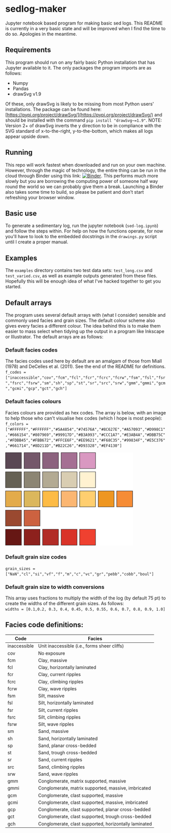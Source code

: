 # sedlog-maker
Jupyter notebook based program for making basic sed logs.
This README is currently in a very basic state and will be improved when I find the time to do so. Apologies in the meantime.

## Requirements
This program should run on any fairly basic Python installation that has Jupyter available to it. The only packages the program imports are as follows:
- Numpy
- Pandas
- drawSvg v1.9

Of these, only drawSvg is likely to be missing from most Python users' installations. The package can be found here: [https://pypi.org/project/drawSvg/](https://pypi.org/project/drawSvg/) and should be installed with the command `pip install "drawSvg~=1.9"`. NOTE: Version 2+ of drawSvg inverts the y direction to be in compliance with the SVG standard of x-to-the-right, y-to-the-bottom, which makes all logs appear upside down.

## Running
This repo will work fastest when downloaded and run on your own machine. However, through the magic of technology, the entire thing can be run in the cloud through Binder using this link: [![Binder](https://mybinder.org/badge_logo.svg)](https://mybinder.org/v2/gh/rghs/sedlog-maker/HEAD?labpath=sed-log.ipynb). This performs much more slowly but you are borrowing the computing power of someone half way round the world so we can probably give them a break. Launching a Binder also takes some time to build, so please be patient and don't start refreshing your browser window.

## Basic use
To generate a sedimentary log, run the jupyter notebook (`sed-log.ipynb`) and follow the steps within. For help on how the functions operate, for now you'll have to look to the embedded docstrings in the `drawings.py` script until I create a proper manual.

## Examples
The `examples` directory contains two test data sets: `test_long.csv` and `test_varied.csv`, as well as example outputs generated from these files. Hopefully this will be enough idea of what I've hacked together to get you started.

## Default arrays
The program uses several default arrays with (what I consider) sensible and commonly used facies and grain sizes. The default colour scheme also gives every facies a different colour. The idea behind this is to make them easier to mass select when tidying up the output in a program like Inkscape or Illustrator. The default arrays are as follows:

### Default facies codes
The facies codes used here by default are an amalgam of those from Miall (1978) and DeCelles et al. (2011). See the end of the README for definitions. \
`f_codes = ["inaccessible","cov","fcm","fcl","fcr","fcrc","fcrw","fsm","fsl","fsr","fsrc","fsrw","sm","sh","sp","st","sr","src","srw","gmm","gmmi","gcm","gcmi","gcp","gct","gch"]`
### Default facies colours
Facies colours are provided as hex codes. The array is below, with an image to help those who can't visualise hex codes (which I hope is most people): \
`f_colors = ["#FFFFFF","#FFFFFF","#5A4854","#74576A","#8C627E","#A57093","#D998C1","#666154","#807969","#99917D","#B3A993","#CCC1A7","#E3AB4A","#DBB75C","#FDBB45","#FBB672","#FFCE6F","#EE9621","#F68C35","#99834F","#E5C376","#661714","#8D211D","#B22C26","#D93328","#EF4130"]`

<img src="examples/default_color_palette.svg" alt="Default facies color palette" style="width:400px;"/>

### Default grain size codes
`grain_sizes = ["NaN","cl","si","vf","f","m","c","vc","gr","pebb","cobb","boul"]`
### Default grain size to width conversions
This array uses fractions to multiply the width of the log (by default 75 pt) to create the widths of the different grain sizes. As follows: \
`widths = [0.1,0.2, 0.3, 0.4, 0.45, 0.5, 0.55, 0.6, 0.7, 0.8, 0.9, 1.0]`

## Facies code definitions:
| Code | Facies |
|---|---|
|	inaccessible	|	Unit inaccessible (i.e., forms sheer cliffs)	|
|	cov	|	No exposure	|
|	fcm	|	Clay, massive	|
|	fcl	|	Clay, horizontally laminated	|
|	fcr	|	Clay, current ripples	|
|	fcrc	|	Clay, climbing ripples	|
|	fcrw	|	Clay, wave ripples	|
|	fsm	|	Silt, massive	|
|	fsl	|	Silt, horizontally laminated	|
|	fsr	|	Silt, current ripples	|
|	fsrc	|	Silt, climbing ripples	|
|	fsrw	|	Silt, wave ripples	|
|	sm	|	Sand, massive	|
|	sh	|	Sand, horizontally laminated	|
|	sp	|	Sand, planar cross-bedded	|
|	st	|	Sand, trough cross-bedded	|
|	sr	|	Sand, current ripples	|
|	src	|	Sand, climbing ripples	|
|	srw	|	Sand, wave ripples	|
|	gmm	|	Conglomerate, matrix supported, massive	|
|	gmmi	|	Conglomerate, matrix supported, massive, imbricated	|
|	gcm	|	Conglomerate, clast supported, massive	|
|	gcmi	|	Conglomerate, clast supported, massive, imbricated	|
|	gcp	|	Conglomerate, clast supported, planar cross-bedded	|
|	gct	|	Conglomerate, clast supported, trough cross-bedded	|
|	gch	|	Conglomerate, clast supported, horizontally laminated	|
